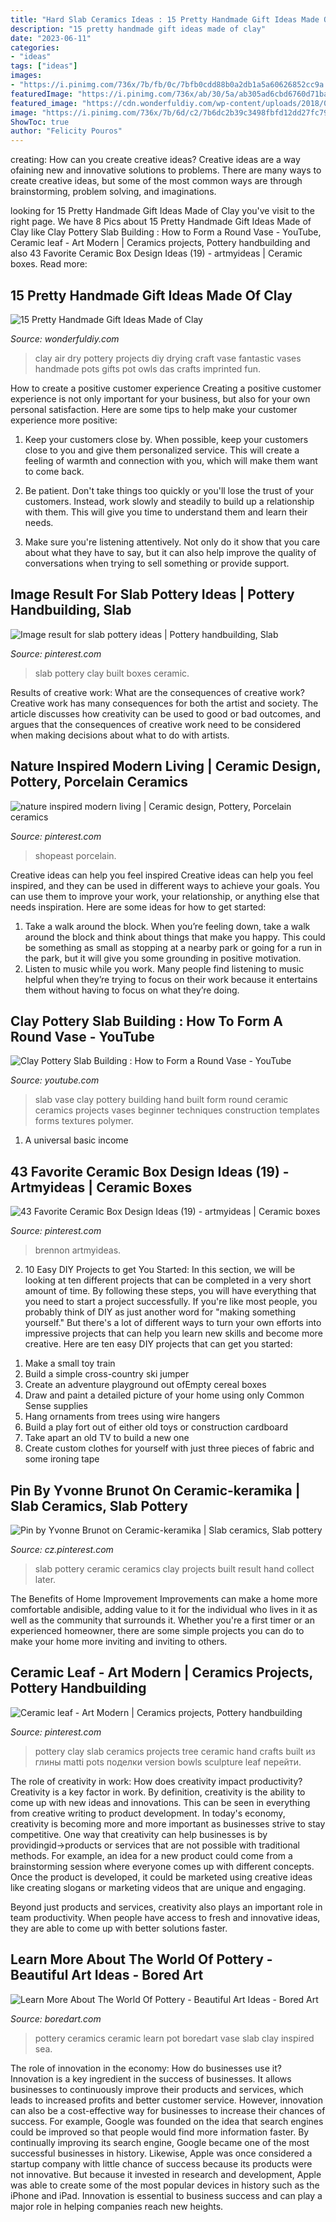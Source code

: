 ```yaml
---
title: "Hard Slab Ceramics Ideas : 15 Pretty Handmade Gift Ideas Made Of Clay"
description: "15 pretty handmade gift ideas made of clay"
date: "2023-06-11"
categories:
- "ideas"
tags: ["ideas"]
images:
- "https://i.pinimg.com/736x/7b/fb/0c/7bfb0cdd88b0a2db1a5a60626852cc9a.jpg"
featuredImage: "https://i.pinimg.com/736x/ab/30/5a/ab305ad6cbd6760d71ba71dcfd2b8197.jpg"
featured_image: "https://cdn.wonderfuldiy.com/wp-content/uploads/2018/07/Imprinted-pottery-with-air-dry-clay.jpg"
image: "https://i.pinimg.com/736x/7b/6d/c2/7b6dc2b39c3498fbfd12dd27fc79e977.jpg"
ShowToc: true
author: "Felicity Pouros"
---
```



creating: How can you create creative ideas?
Creative ideas are a way ofaining new and innovative solutions to problems. There are many ways to create creative ideas, but some of the most common ways are through brainstorming, problem solving, and imaginations.

	

		
looking for 15 Pretty Handmade Gift Ideas Made of Clay you've visit to the right page. We have 8 Pics about 15 Pretty Handmade Gift Ideas Made of Clay like Clay Pottery Slab Building : How to Form a Round Vase - YouTube, Ceramic leaf - Art Modern | Ceramics projects, Pottery handbuilding and also 43 Favorite Ceramic Box Design Ideas (19) - artmyideas | Ceramic boxes. Read more:
		
    
## 15 Pretty Handmade Gift Ideas Made Of Clay

<img loading=lazy src="https://cdn.wonderfuldiy.com/wp-content/uploads/2018/07/Imprinted-pottery-with-air-dry-clay.jpg" onerror="this.onerror=null;this.src='https://tse2.mm.bing.net/th?id=OIP.Uwo_70xnYUWx3MxZPXvxhQHaE7&amp;pid=15.1';" alt="15 Pretty Handmade Gift Ideas Made of Clay">

_Source: wonderfuldiy.com_

>clay air dry pottery projects diy drying craft vase fantastic vases handmade pots gifts pot owls das crafts imprinted fun. 

	

How to create a positive customer experience
Creating a positive customer experience is not only important for your business, but also for your own personal satisfaction. Here are some tips to help make your customer experience more positive:
1. Keep your customers close by. When possible, keep your customers close to you and give them personalized service. This will create a feeling of warmth and connection with you, which will make them want to come back.

2. Be patient. Don't take things too quickly or you'll lose the trust of your customers. Instead, work slowly and steadily to build up a relationship with them. This will give you time to understand them and learn their needs.

3. Make sure you're listening attentively. Not only do it show that you care about what they have to say, but it can also help improve the quality of conversations when trying to sell something or provide support.

    
## Image Result For Slab Pottery Ideas | Pottery Handbuilding, Slab

<img loading=lazy src="https://i.pinimg.com/736x/0e/1e/6b/0e1e6b9779561198c42d8824480b7bbd.jpg" onerror="this.onerror=null;this.src='https://tse3.mm.bing.net/th?id=OIP.MjUnjOcB_YYXIpOAYXf31wHaLl&amp;pid=15.1';" alt="Image result for slab pottery ideas | Pottery handbuilding, Slab">

_Source: pinterest.com_

>slab pottery clay built boxes ceramic. 

	

Results of creative work: What are the consequences of creative work?
Creative work has many consequences for both the artist and society. The article discusses how creativity can be used to good or bad outcomes, and argues that the consequences of creative work need to be considered when making decisions about what to do with artists.

    
## Nature Inspired Modern Living | Ceramic Design, Pottery, Porcelain Ceramics

<img loading=lazy src="https://i.pinimg.com/736x/ab/30/5a/ab305ad6cbd6760d71ba71dcfd2b8197.jpg" onerror="this.onerror=null;this.src='https://tse2.mm.bing.net/th?id=OIP.jjidcxp4KDUOxsdoBoKQFgHaHa&amp;pid=15.1';" alt="nature inspired modern living | Ceramic design, Pottery, Porcelain ceramics">

_Source: pinterest.com_

>shopeast porcelain. 

	

Creative ideas can help you feel inspired
Creative ideas can help you feel inspired, and they can be used in different ways to achieve your goals. You can use them to improve your work, your relationship, or anything else that needs inspiration. Here are some ideas for how to get started: 
1. Take a walk around the block. When you’re feeling down, take a walk around the block and think about things that make you happy. This could be something as small as stopping at a nearby park or going for a run in the park, but it will give you some grounding in positive motivation. 
2. Listen to music while you work. Many people find listening to music helpful when they’re trying to focus on their work because it entertains them without having to focus on what they’re doing.

    
## Clay Pottery Slab Building : How To Form A Round Vase - YouTube

<img loading=lazy src="https://i.ytimg.com/vi/B22BgihFcVE/maxresdefault.jpg" onerror="this.onerror=null;this.src='https://tse3.mm.bing.net/th?id=OIP.3fzm0R5y4W6vgDvTG23gVAHaEK&amp;pid=15.1';" alt="Clay Pottery Slab Building : How to Form a Round Vase - YouTube">

_Source: youtube.com_

>slab vase clay pottery building hand built form round ceramic ceramics projects vases beginner techniques construction templates forms textures polymer. 

	

1. A universal basic income

    
## 43 Favorite Ceramic Box Design Ideas (19) - Artmyideas | Ceramic Boxes

<img loading=lazy src="https://i.pinimg.com/736x/7b/fb/0c/7bfb0cdd88b0a2db1a5a60626852cc9a.jpg" onerror="this.onerror=null;this.src='https://tse4.mm.bing.net/th?id=OIP.f3yLI97K0zIB5vGiO2RDcgHaKE&amp;pid=15.1';" alt="43 Favorite Ceramic Box Design Ideas (19) - artmyideas | Ceramic boxes">

_Source: pinterest.com_

>brennon artmyideas. 

	

2) 10 Easy DIY Projects to get You Started: In this section, we will be looking at ten different projects that can be completed in a very short amount of time. By following these steps, you will have everything that you need to start a project successfully.
If you're like most people, you probably think of DIY as just another word for "making something yourself." But there's a lot of different ways to turn your own efforts into impressive projects that can help you learn new skills and become more creative. Here are ten easy DIY projects that can get you started: 
1. Make a small toy train
2. Build a simple cross-country ski jumper
3. Create an adventure playground out ofEmpty cereal boxes
4. Draw and paint a detailed picture of your home using only Common Sense supplies
5. Hang ornaments from trees using wire hangers
6. Build a play fort out of either old toys or construction cardboard 
7. Take apart an old TV to build a new one 
8. Create custom clothes for yourself with just three pieces of fabric and some ironing tape 

    
## Pin By Yvonne Brunot On Ceramic-keramika | Slab Ceramics, Slab Pottery

<img loading=lazy src="https://i.pinimg.com/736x/07/6d/77/076d77670383e087a0429c112c543a76--slab-ceramics-ceramics-ideas.jpg" onerror="this.onerror=null;this.src='https://tse2.mm.bing.net/th?id=OIP.h4eK1dy9y0QIg3goHWFllAHaGh&amp;pid=15.1';" alt="Pin by Yvonne Brunot on Ceramic-keramika | Slab ceramics, Slab pottery">

_Source: cz.pinterest.com_

>slab pottery ceramic ceramics clay projects built result hand collect later. 

	

The Benefits of Home Improvement
Improvements can make a home more comfortable andisible, adding value to it for the individual who lives in it as well as the community that surrounds it. Whether you're a first timer or an experienced homeowner, there are some simple projects you can do to make your home more inviting and inviting to others.

    
## Ceramic Leaf - Art Modern | Ceramics Projects, Pottery Handbuilding

<img loading=lazy src="https://i.pinimg.com/736x/7b/6d/c2/7b6dc2b39c3498fbfd12dd27fc79e977.jpg" onerror="this.onerror=null;this.src='https://tse4.mm.bing.net/th?id=OIP.PQnXlJOn9Ek47jNdHITaswHaJ4&amp;pid=15.1';" alt="Ceramic leaf - Art Modern | Ceramics projects, Pottery handbuilding">

_Source: pinterest.com_

>pottery clay slab ceramics projects tree ceramic hand crafts built из глины matti pots поделки version bowls sculpture leaf перейти. 

	

The role of creativity in work: How does creativity impact productivity?
Creativity is a key factor in work. By definition, creativity is the ability to come up with new ideas and innovations. This can be seen in everything from creative writing to product development. In today's economy, creativity is becoming more and more important as businesses strive to stay competitive.
One way that creativity can help businesses is by providingid→products or services that are not possible with traditional methods. For example, an idea for a new product could come from a brainstorming session where everyone comes up with different concepts. Once the product is developed, it could be marketed using creative ideas like creating slogans or marketing videos that are unique and engaging.

Beyond just products and services, creativity also plays an important role in team productivity. When people have access to fresh and innovative ideas, they are able to come up with better solutions faster.

    
## Learn More About The World Of Pottery - Beautiful Art Ideas - Bored Art

<img loading=lazy src="https://www.boredart.com/wp-content/uploads/2014/04/pottery-ideas-6.jpg" onerror="this.onerror=null;this.src='https://tse1.mm.bing.net/th?id=OIP.ug54TYhbXFO2rK-OYynA-AHaIn&amp;pid=15.1';" alt="Learn More About The World Of Pottery - Beautiful Art Ideas - Bored Art">

_Source: boredart.com_

>pottery ceramics ceramic learn pot boredart vase slab clay inspired sea. 

	

The role of innovation in the economy: How do businesses use it?
Innovation is a key ingredient in the success of businesses. It allows businesses to continuously improve their products and services, which leads to increased profits and better customer service. However, innovation can also be a cost-effective way for businesses to increase their chances of success. For example, Google was founded on the idea that search engines could be improved so that people would find more information faster. By continually improving its search engine, Google became one of the most successful businesses in history. Likewise, Apple was once considered a startup company with little chance of success because its products were not innovative. But because it invested in research and development, Apple was able to create some of the most popular devices in history such as the iPhone and iPad. Innovation is essential to business success and can play a major role in helping companies reach new heights.


